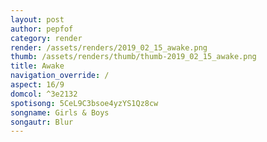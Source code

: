 ```yaml
---
layout: post
author: pepfof
category: render
render: /assets/renders/2019_02_15_awake.png
thumb: /assets/renders/thumb/thumb-2019_02_15_awake.png
title: Awake
navigation_override: /
aspect: 16/9
domcol: ^3e2132
spotisong: 5CeL9C3bsoe4yzYS1Qz8cw
songname: Girls & Boys
songautr: Blur
---
```


<!--USER BEGIN 1-->

<!--USER END 1-->

<!--more-->
<!--USER BEGIN 2-->

<!--USER END 2-->

